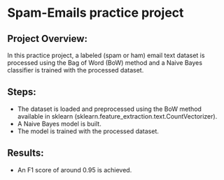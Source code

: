 # Spam-Emails practice project

## Project Overview:
In this practice project, a labeled (spam or ham) email text dataset is processed using the Bag of Word (BoW) method and a Naive Bayes classifier is trained with the processed dataset.

## Steps:
* The dataset is loaded and preprocessed using the BoW method available in sklearn (sklearn.feature_extraction.text.CountVectorizer).
* A Naive Bayes model is built.
* The model is trained with the processed dataset.

## Results:
* An F1 score of around 0.95 is achieved.
